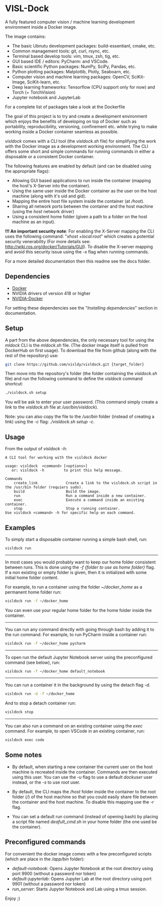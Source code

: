 # VISL-Dock

A fully featured computer vision / machine learning development environment inside a Docker image.

The image contains:
- The basic Ubnutu development packages: build-essentianl, cmake, etc.
- Common management tools: git, curl, rsync, etc.
- Terminal based develop tools: vim, tmux, zsh, tig, etc.
- GUI based IDE / editors: PyCharm: and VSCode.
- Basic scientific Python packages: NumPy, SciPy, Pandas, etc.
- Python plotting packages: Matplotlib, Plotly, Seaboarn, etc.
- Computer vision and machine learning packages: OpenCV, SciKit-Image, SciKit-learn, etc.
- Deep learning frameworks: Tensorflow (CPU support only for now) and Torch (+ TorchVision)
- Jupyter notebook and JupyterLab

For a complete list of packages take a look at the Dockerfile

The goal of this project is to try and create a development environment which enjoys the benefits of developing
on top of Docker such as portability, reproducibility, versioning, confinement etc. while trying to make
working inside a Docker container seamless as possible.

*visldock* comes with a CLI tool (the *visldock.sh* file) for simplifying the work with the Docker image as a development
working environment. The CLI offers some short and simple commands for running commands in either a disposable or a 
consistent Docker container. 

The following features are enabled by default (and can be disabled using the appropriate flags):
- Allowing GUI based applications to run inside the container (mapping the host's X-Server into the container).
- Using the same user inside the Docker container as the user on the host machine (along with it's uid and gid).
- Mapping the entire host file system inside the container (at */host*).
- Sharing all network ports between the container and the host machine (using the *host* network driver)
- Using a consistent home folder (given a path to a folder on the host machine as an input).

**!!! An important security note**: For enabling the X-Server mapping the CLI uses the following command:
"*xhost +local:root*" which creates a potential security venerability (For more details see:
http://wiki.ros.org/docker/Tutorials/GUI). To disable the X-server mapping and avoid this security issue 
using the -x flag when running commands.

For a more detailed documentation then this readme see the docs folder.

## Dependencies
- [Docker](https://www.docker.com/)
- NVIDIA drivers of version 418 or higher
- [NVIDIA-Docker](https://github.com/NVIDIA/nvidia-docker)

For setting these dependencies see the "*Installing dependencies*" section in documentation.

## Setup
A part from the above dependencies, the only necessary tool for using the *mldock* CLI is the *mldock.sh* file.
(The docker image itself is pulled from DockerHub on first usage). To download the file from github (along with
the rest of the repository) use:
``` bash
git clone https://github.com/visldy/visldock.git {target_folder}
```

Then move into the repository's folder (the folder containing the *visldock.sh* file) and run the following command 
to define the *visldock* command shortcut:
```bash
./visldock.sh setup
```
You will be ask to enter your user password.
(This command simply create a link to the *visldock.sh* file at */usr/bin/visldock*).

Note: you can also copy the file to the */usr/bin* folder (instead of creating a link) using the *-c* flag: *./visldock.sh setup -c*.

## Usage
From the output of *visldock -h*:
```
A CLI tool for working with the visldock docker

usage: visldock  <command> [<options>]
   or: visldock -h         to print this help message.

Commands
    create_link             Create a link to the visldock.sh script in the /usr/bin folder (requiers sudo).
    build                   Build the image.
    run                     Run a command inside a new container.
    exec                    Execute a command inside an existing container.
    stop                    Stop a running container.
Use visldock <command> -h for specific help on each command.
```

## Examples
To simply start a disposable container running a simple bash shell, run:
```bash
visldock run
```

---

In most cases you would probably want to keep our home folder consistent between runs. This is done using the
*-f {folder to use as home folder}* flag. If a non existing or empty folder is given, then it is initialized with
some initial home folder content. 

For example, to run a container using the folder *~/docker_home* as a permanent home folder run:
```bash
visldock run -f ~/docker_home
```
You can even use your regular home folder for the home folder inside the container.

---

You can run any command directly with going through bash by adding it to the run command. For example, to 
run PyCharm inside a container run:
```bash
visldock run -f ~/docker_home pycharm
```

---

To open run the default Jupyter Notebook server using the preconfigured command (see below), run:
```bash
visldock run -f ~/docker_home default_notebook
```

---

You can run a container it in the background by using the detach flag *-d*.
```bash
visldock run -d -f ~/docker_home
```

And to stop a detach container run:
```bash
visldock stop
```

---

You can also run a command on an existing container using the *exec* command.  For example, to open VSCode 
in an existing container, run:
```bash
visldock exec code
```

## Some notes
- By default, when starting a new container the current user on the host machine is recreated inside the container. 
Commands are then executed using this user. You can use the *-u* flag to use a default *dockuser* user instead, or 
the *-s* to use *root* user.

- By default, the CLI maps the */host* folder inside the container to the root folder (*/*) of the host
machine so that you could easily share file between the container and the host machine. To disable this mapping
use the *-r* flag.

- You can set a default run command (instead of opening bash) by placing a script file named *deafult_cmd.sh*
in your home folder (the one used be the container).


## Preconfigured commands
For convenient the docker image comes with a few preconfigured scripts (which are place in the */app/bin* folder):
- *default-notebook*: Opens Jupyter Notebook at the root directory using port 9900 (without a password nor token)
- *default-jupyterlab*: Opens Jupyter Lab at the root directory using port 9901 (without a password nor token)
- *run_server*: Starts Jupyter Notebook and Lab using a tmux session.

Enjoy ;)
